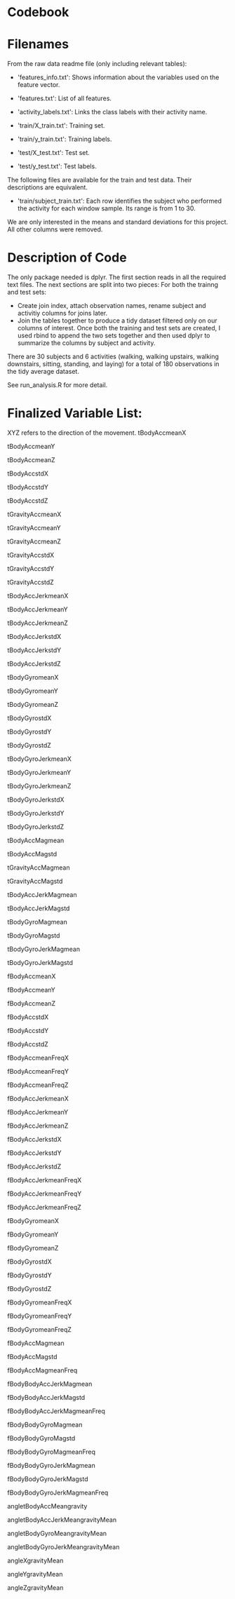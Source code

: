 # Codebook

# Filenames
From the raw data readme file (only including relevant tables):
- 'features_info.txt': Shows information about the variables used on the feature vector.

- 'features.txt': List of all features.

- 'activity_labels.txt': Links the class labels with their activity name.

- 'train/X_train.txt': Training set.

- 'train/y_train.txt': Training labels.

- 'test/X_test.txt': Test set.

- 'test/y_test.txt': Test labels.

The following files are available for the train and test data. Their descriptions are equivalent. 

- 'train/subject_train.txt': Each row identifies the subject who performed the activity for each window sample. Its range is from 1 to 30. 

We are only interested in the means and standard deviations for this project.  All other columns were removed.

# Description of Code
The only package needed is dplyr.  The first section reads in all the required text files.  The next sections are split into two pieces:
For both the trainng and test sets:
* Create join index, attach observation names, rename subject and activitiy columns for joins later.
* Join the tables together to produce a tidy dataset filtered only on our columns of interest.
Once both the training and test sets are created, I used rbind to append the two sets together and then used dplyr to summarize the columns by subject and activity.

There are 30 subjects and 6 activities (walking, walking upstairs, walking downstairs, sitting, standing, and laying) for a total of 180 observations in the tidy average dataset.

See run_analysis.R for more detail.

# Finalized Variable List:
XYZ refers to the direction of the movement.
tBodyAccmeanX

tBodyAccmeanY

tBodyAccmeanZ

tBodyAccstdX

tBodyAccstdY

tBodyAccstdZ

tGravityAccmeanX

tGravityAccmeanY

tGravityAccmeanZ

tGravityAccstdX

tGravityAccstdY

tGravityAccstdZ

tBodyAccJerkmeanX

tBodyAccJerkmeanY

tBodyAccJerkmeanZ

tBodyAccJerkstdX

tBodyAccJerkstdY

tBodyAccJerkstdZ

tBodyGyromeanX

tBodyGyromeanY

tBodyGyromeanZ

tBodyGyrostdX

tBodyGyrostdY

tBodyGyrostdZ

tBodyGyroJerkmeanX

tBodyGyroJerkmeanY

tBodyGyroJerkmeanZ

tBodyGyroJerkstdX

tBodyGyroJerkstdY

tBodyGyroJerkstdZ

tBodyAccMagmean

tBodyAccMagstd

tGravityAccMagmean

tGravityAccMagstd

tBodyAccJerkMagmean

tBodyAccJerkMagstd

tBodyGyroMagmean

tBodyGyroMagstd

tBodyGyroJerkMagmean

tBodyGyroJerkMagstd

fBodyAccmeanX

fBodyAccmeanY

fBodyAccmeanZ

fBodyAccstdX

fBodyAccstdY

fBodyAccstdZ

fBodyAccmeanFreqX

fBodyAccmeanFreqY

fBodyAccmeanFreqZ

fBodyAccJerkmeanX

fBodyAccJerkmeanY

fBodyAccJerkmeanZ

fBodyAccJerkstdX

fBodyAccJerkstdY

fBodyAccJerkstdZ

fBodyAccJerkmeanFreqX

fBodyAccJerkmeanFreqY

fBodyAccJerkmeanFreqZ

fBodyGyromeanX

fBodyGyromeanY

fBodyGyromeanZ

fBodyGyrostdX

fBodyGyrostdY

fBodyGyrostdZ

fBodyGyromeanFreqX

fBodyGyromeanFreqY

fBodyGyromeanFreqZ

fBodyAccMagmean

fBodyAccMagstd

fBodyAccMagmeanFreq

fBodyBodyAccJerkMagmean

fBodyBodyAccJerkMagstd

fBodyBodyAccJerkMagmeanFreq

fBodyBodyGyroMagmean

fBodyBodyGyroMagstd

fBodyBodyGyroMagmeanFreq

fBodyBodyGyroJerkMagmean

fBodyBodyGyroJerkMagstd

fBodyBodyGyroJerkMagmeanFreq

angletBodyAccMeangravity

angletBodyAccJerkMeangravityMean

angletBodyGyroMeangravityMean

angletBodyGyroJerkMeangravityMean

angleXgravityMean

angleYgravityMean

angleZgravityMean






